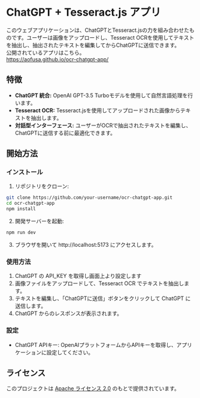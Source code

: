 # ChatGPT + Tesseract.js アプリ


このウェブアプリケーションは、ChatGPTとTesseract.jsの力を組み合わせたものです。ユーザーは画像をアップロードし、Tesseract OCRを使用してテキストを抽出し、抽出されたテキストを編集してからChatGPTに送信できます。  
公開されているアプリはこちら。  
https://aofusa.github.io/ocr-chatgpt-app/


## 特徴

- **ChatGPT 統合:** OpenAI GPT-3.5 Turboモデルを使用して自然言語処理を行います。
- **Tesseract OCR:** Tesseract.jsを使用してアップロードされた画像からテキストを抽出します。
- **対話型インターフェース:** ユーザーがOCRで抽出されたテキストを編集し、ChatGPTに送信する前に最適化できます。


## 開始方法

### インストール

1. リポジトリをクローン:

```bash
git clone https://github.com/your-username/ocr-chatgpt-app.git
cd ocr-chatgpt-app
npm install
```

2. 開発サーバーを起動:

```bash
npm run dev
```

3. ブラウザを開いて http://localhost:5173 にアクセスします。


### 使用方法

1. ChatGPT の API_KEY を取得し画面上より設定します
2. 画像ファイルをアップロードして、Tesseract OCR でテキストを抽出します。
3. テキストを編集し、「ChatGPTに送信」ボタンをクリックして ChatGPT に送信します。
4. ChatGPT からのレスポンスが表示されます。



### 設定

- ChatGPT APIキー: OpenAIプラットフォームからAPIキーを取得し、アプリケーションに設定してください。


## ライセンス

このプロジェクトは [Apache ライセンス 2.0](https://licenses.opensource.jp/Apache-2.0/Apache-2.0.html) のもとで提供されています。

